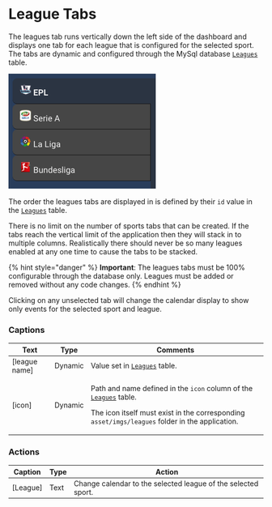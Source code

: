 # League Tabs

The leagues tab runs vertically down the left side of the dashboard and displays one tab for each league that is configured for the selected sport. The tabs are dynamic and configured through the MySql database [`Leagues`](broken-reference) table.&#x20;

![](<../../../.gitbook/assets/image (1).png>)

The order the leagues tabs are displayed in is defined by their `id` value in the [`Leagues`](broken-reference) table.

There is no limit on the number of sports tabs that can be created. If the tabs reach the vertical limit of the application then they will stack in to multiple columns. Realistically there should never be so many leagues enabled at any one time to cause the tabs to be stacked.

{% hint style="danger" %}
**Important**: The leagues tabs must be 100% configurable through the database only. Leagues must be added or removed without any code changes.
{% endhint %}

Clicking on any unselected tab will change the calendar display to show only events for the selected sport and league.

### **Captions**

| Text           | Type    | Comments                                                                                                                                                                                                                                         |
| -------------- | ------- | ------------------------------------------------------------------------------------------------------------------------------------------------------------------------------------------------------------------------------------------------ |
| \[league name] | Dynamic | Value set in [`Leagues`](broken-reference) table.                                                                                                                                                                                                |
| \[icon]        | Dynamic | <p> Path and name defined in the <code>icon</code> column of the <a href="broken-reference"><code>Leagues</code></a> table.</p><p>The icon itself must exist in the corresponding <code>asset/imgs/leagues</code> folder in the application.</p> |

### **Actions**

| Caption   | Type | Action                                                        |
| --------- | ---- | ------------------------------------------------------------- |
| \[League] | Text | Change calendar to the selected league of the selected sport. |
